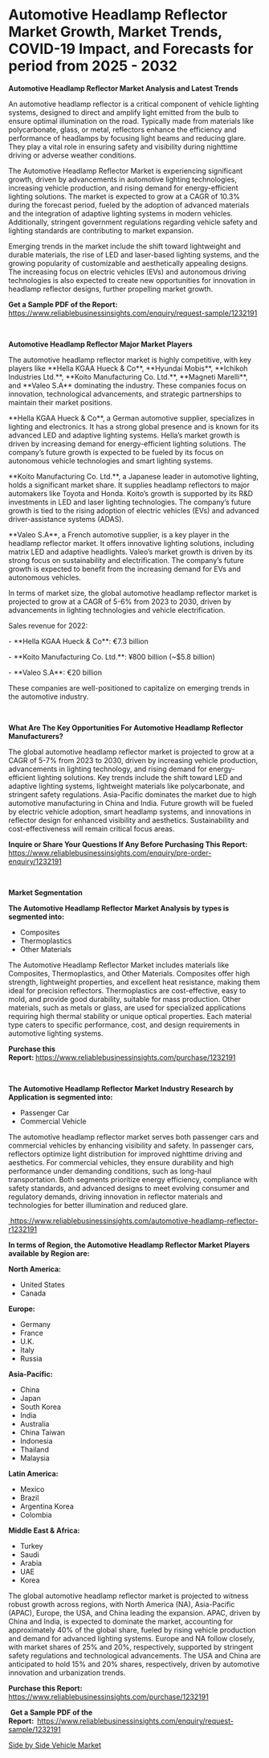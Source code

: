 <p><h1>Automotive Headlamp Reflector Market Growth, Market Trends, COVID-19 Impact, and Forecasts for period from 2025 - 2032</h1></p><p><strong>Automotive Headlamp Reflector Market Analysis and Latest Trends</strong></p>
<p><p>An automotive headlamp reflector is a critical component of vehicle lighting systems, designed to direct and amplify light emitted from the bulb to ensure optimal illumination on the road. Typically made from materials like polycarbonate, glass, or metal, reflectors enhance the efficiency and performance of headlamps by focusing light beams and reducing glare. They play a vital role in ensuring safety and visibility during nighttime driving or adverse weather conditions.</p><p>The Automotive Headlamp Reflector Market is experiencing significant growth, driven by advancements in automotive lighting technologies, increasing vehicle production, and rising demand for energy-efficient lighting solutions. The market is expected to grow at a CAGR of 10.3% during the forecast period, fueled by the adoption of advanced materials and the integration of adaptive lighting systems in modern vehicles. Additionally, stringent government regulations regarding vehicle safety and lighting standards are contributing to market expansion.</p><p>Emerging trends in the market include the shift toward lightweight and durable materials, the rise of LED and laser-based lighting systems, and the growing popularity of customizable and aesthetically appealing designs. The increasing focus on electric vehicles (EVs) and autonomous driving technologies is also expected to create new opportunities for innovation in headlamp reflector designs, further propelling market growth.</p></p>
<p><strong>Get a Sample PDF of the Report:&nbsp;</strong> <a href="https://www.reliablebusinessinsights.com/enquiry/request-sample/1232191?utm_campaign=100&utm_medium=2&utm_source=Github&utm_content=ia&utm_term=22012025&utm_id=automotive-headlamp-reflector">https://www.reliablebusinessinsights.com/enquiry/request-sample/1232191</a></p>
<p>&nbsp;</p>
<p><strong>Automotive Headlamp Reflector Major Market Players</strong></p>
<p><p>The automotive headlamp reflector market is highly competitive, with key players like **Hella KGAA Hueck & Co**, **Hyundai Mobis**, **Ichikoh Industries Ltd.**, **Koito Manufacturing Co. Ltd.**, **Magneti Marelli**, and **Valeo S.A** dominating the industry. These companies focus on innovation, technological advancements, and strategic partnerships to maintain their market positions.</p><p>**Hella KGAA Hueck & Co**, a German automotive supplier, specializes in lighting and electronics. It has a strong global presence and is known for its advanced LED and adaptive lighting systems. Hella’s market growth is driven by increasing demand for energy-efficient lighting solutions. The company’s future growth is expected to be fueled by its focus on autonomous vehicle technologies and smart lighting systems.</p><p>**Koito Manufacturing Co. Ltd.**, a Japanese leader in automotive lighting, holds a significant market share. It supplies headlamp reflectors to major automakers like Toyota and Honda. Koito’s growth is supported by its R&D investments in LED and laser lighting technologies. The company’s future growth is tied to the rising adoption of electric vehicles (EVs) and advanced driver-assistance systems (ADAS).</p><p>**Valeo S.A**, a French automotive supplier, is a key player in the headlamp reflector market. It offers innovative lighting solutions, including matrix LED and adaptive headlights. Valeo’s market growth is driven by its strong focus on sustainability and electrification. The company’s future growth is expected to benefit from the increasing demand for EVs and autonomous vehicles.</p><p>In terms of market size, the global automotive headlamp reflector market is projected to grow at a CAGR of 5-6% from 2023 to 2030, driven by advancements in lighting technologies and vehicle electrification. </p><p>Sales revenue for 2022:  </p><p>- **Hella KGAA Hueck & Co**: €7.3 billion  </p><p>- **Koito Manufacturing Co. Ltd.**: ¥800 billion (~$5.8 billion)  </p><p>- **Valeo S.A**: €20 billion  </p><p>These companies are well-positioned to capitalize on emerging trends in the automotive industry.</p></p>
<p>&nbsp;</p>
<p><strong>What Are The Key Opportunities For Automotive Headlamp Reflector Manufacturers?</strong></p>
<p><p>The global automotive headlamp reflector market is projected to grow at a CAGR of 5-7% from 2023 to 2030, driven by increasing vehicle production, advancements in lighting technology, and rising demand for energy-efficient lighting solutions. Key trends include the shift toward LED and adaptive lighting systems, lightweight materials like polycarbonate, and stringent safety regulations. Asia-Pacific dominates the market due to high automotive manufacturing in China and India. Future growth will be fueled by electric vehicle adoption, smart headlamp systems, and innovations in reflector design for enhanced visibility and aesthetics. Sustainability and cost-effectiveness will remain critical focus areas.</p></p>
<p><strong>Inquire or Share Your Questions If Any Before Purchasing This Report:</strong> <a href="https://www.reliablebusinessinsights.com/enquiry/pre-order-enquiry/1232191?utm_campaign=100&utm_medium=2&utm_source=Github&utm_content=ia&utm_term=22012025&utm_id=automotive-headlamp-reflector">https://www.reliablebusinessinsights.com/enquiry/pre-order-enquiry/1232191</a></p>
<p>&nbsp;</p>
<p><strong>Market Segmentation</strong></p>
<p><strong>The Automotive Headlamp Reflector Market Analysis by types is segmented into:</strong></p>
<p><ul><li>Composites</li><li>Thermoplastics</li><li>Other Materials</li></ul></p>
<p><p>The Automotive Headlamp Reflector Market includes materials like Composites, Thermoplastics, and Other Materials. Composites offer high strength, lightweight properties, and excellent heat resistance, making them ideal for precision reflectors. Thermoplastics are cost-effective, easy to mold, and provide good durability, suitable for mass production. Other materials, such as metals or glass, are used for specialized applications requiring high thermal stability or unique optical properties. Each material type caters to specific performance, cost, and design requirements in automotive lighting systems.</p></p>
<p><strong>Purchase this Report:&nbsp;</strong><a href="https://www.reliablebusinessinsights.com/purchase/1232191?utm_campaign=100&utm_medium=2&utm_source=Github&utm_content=ia&utm_term=22012025&utm_id=automotive-headlamp-reflector">https://www.reliablebusinessinsights.com/purchase/1232191</a></p>
<p>&nbsp;</p>
<p><strong>The Automotive Headlamp Reflector Market Industry Research by Application is segmented into:</strong></p>
<p><ul><li>Passenger Car</li><li>Commercial Vehicle</li></ul></p>
<p><p>The automotive headlamp reflector market serves both passenger cars and commercial vehicles by enhancing visibility and safety. In passenger cars, reflectors optimize light distribution for improved nighttime driving and aesthetics. For commercial vehicles, they ensure durability and high performance under demanding conditions, such as long-haul transportation. Both segments prioritize energy efficiency, compliance with safety standards, and advanced designs to meet evolving consumer and regulatory demands, driving innovation in reflector materials and technologies for better illumination and reduced glare.</p></p>
<p><a href="https://www.reliablebusinessinsights.com/automotive-headlamp-reflector-r1232191?utm_campaign=100&utm_medium=2&utm_source=Github&utm_content=ia&utm_term=22012025&utm_id=automotive-headlamp-reflector">&nbsp;https://www.reliablebusinessinsights.com/automotive-headlamp-reflector-r1232191</a></p>
<p><strong>In terms of Region, the Automotive Headlamp Reflector Market Players available by Region are:</strong></p>
<p>
    <p> <strong> North America: </strong>
        <ul>
            <li>United States</li>
            <li>Canada</li>
        </ul>
        </p> 
    <p> <strong> Europe: </strong>
        <ul>
            <li>Germany</li>
            <li>France</li>
            <li>U.K.</li>
            <li>Italy</li>
            <li>Russia</li>
        </ul>
        </p> 
    <p> <strong> Asia-Pacific: </strong>
        <ul>
            <li>China</li>
            <li>Japan</li>
            <li>South Korea</li>
            <li>India</li>
            <li>Australia</li>
            <li>China Taiwan</li>
            <li>Indonesia</li>
            <li>Thailand</li>
            <li>Malaysia</li>
        </ul>
        </p> 
    <p> <strong> Latin America: </strong>
        <ul>
            <li>Mexico</li>
            <li>Brazil</li>
            <li>Argentina Korea</li>
            <li>Colombia</li>
        </ul>
        </p> 
    <p> <strong> Middle East & Africa: </strong>
        <ul>
            <li>Turkey</li>
            <li>Saudi</li>
            <li>Arabia</li>
            <li>UAE</li>
            <li>Korea</li>
        </ul>
    </p>
    </p>
<p><p>The global automotive headlamp reflector market is projected to witness robust growth across regions, with North America (NA), Asia-Pacific (APAC), Europe, the USA, and China leading the expansion. APAC, driven by China and India, is expected to dominate the market, accounting for approximately 40% of the global share, fueled by rising vehicle production and demand for advanced lighting systems. Europe and NA follow closely, with market shares of 25% and 20%, respectively, supported by stringent safety regulations and technological advancements. The USA and China are anticipated to hold 15% and 20% shares, respectively, driven by automotive innovation and urbanization trends.</p></p>
<p><strong>Purchase this Report: </strong><a href="https://www.reliablebusinessinsights.com/purchase/1232191?utm_campaign=100&utm_medium=2&utm_source=Github&utm_content=ia&utm_term=22012025&utm_id=automotive-headlamp-reflector">https://www.reliablebusinessinsights.com/purchase/1232191</a></p>
<p>&nbsp;<strong>Get a Sample PDF of the Report:&nbsp;&nbsp;</strong><a href="https://www.reliablebusinessinsights.com/enquiry/request-sample/1232191?utm_campaign=100&utm_medium=2&utm_source=Github&utm_content=ia&utm_term=22012025&utm_id=automotive-headlamp-reflector">https://www.reliablebusinessinsights.com/enquiry/request-sample/1232191</a></p>
<p><strong></strong></p>
<p><p><a href="https://github.com/musickyung75/Market-Research-Report-List-1/blob/main/side-by-side-vehicle-market.md?utm_campaign=100&utm_medium=2&utm_source=Github&utm_content=ia&utm_term=22012025&utm_id=automotive-headlamp-reflector">Side by Side Vehicle Market</a></p></p>